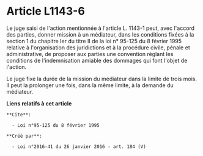 # Article L1143-6

Le juge saisi de l'action mentionnée à l'article L. 1143-1 peut, avec l'accord des parties, donner mission à un médiateur,
dans les conditions fixées à la section 1 du chapitre Ier du titre II de la loi n° 95-125 du 8 février 1995 relative à
l'organisation des juridictions et à la procédure civile, pénale et administrative, de proposer aux parties une convention
réglant les conditions de l'indemnisation amiable des dommages qui font l'objet de l'action.

Le juge fixe la durée de la mission du médiateur dans la limite de trois mois. Il peut la prolonger une fois, dans la même
limite, à la demande du médiateur.

**Liens relatifs à cet article**

	**Cite**:

	  - Loi n°95-125 du 8 février 1995

	**Créé par**:

	  - Loi n°2016-41 du 26 janvier 2016 - art. 184 (V)
